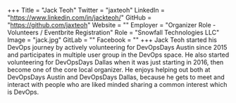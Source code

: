 +++
Title = "Jack Teoh"
Twitter = "jaxteoh"
LinkedIn = "https://www.linkedin.com/in/jackteoh/"
GitHub = "https://github.com/jaxteoh"
Website = ""
Employer = "Organizer Role - Volunteers / Eventbrite Registration"
Role = "Snowfall Technologies LLC"
Image = "jack.jpg"
GitLab = ""
Facebook = ""
+++
Jack Teoh started his DevOps journey by actively volunteering for DevOpsDays Austin since 2015 and participates in multiple user group in the DevOps space. He also started volunteering for DevOpsDays Dallas when it was just starting in 2016, then become one of the core local organizer. He enjoys helping out both at DevOpsDays Austin and DevOpsDays Dallas, because he gets to meet and interact with people who are liked minded sharing a common interest which is DevOps.